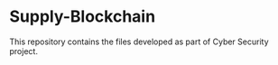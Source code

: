 # Supply-Blockchain
This repository contains the files developed as part of Cyber Security project.
